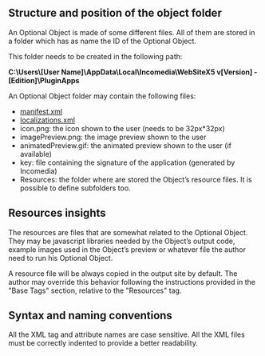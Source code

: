 

## Structure and position of the object folder

An Optional Object is made of some different files. All of them are stored in a folder which has as name the ID of the Optional Object.

This folder needs to be created in the following path:

**C:\Users\\[User Name]\AppData\Local\Incomedia\WebSiteX5 v[Version] - [Edition]\PluginApps**

An Optional Object folder may contain the following files:

* [manifest.xml](manifest-xml.md)
* [localizations.xml](localizations-xml.md)
* icon.png: the icon shown to the user (needs to be 32px*32px)
* imagePreview.png: the image preview shown to the user
* animatedPreview.gif: the animated preview shown to the user (if available)
* key: file containing the signature of the application (generated by Incomedia)
* Resources: the folder where are stored the Object’s resource files. It is possible to define subfolders too.

## Resources insights

The resources are files that are somewhat related to the Optional Object. They may be javascript libraries needed by the Object’s output code, example images used in the Object’s preview or whatever file the author need to run his Optional Object.

A resource file will be always copied in the output site by default. The author may override this behavior following the instructions provided in the "Base Tags" section, relative to the "Resources" tag.

## Syntax and naming conventions

All the XML tag and attribute names are case sensitive.
All the XML files must be correctly indented to provide a better readability.